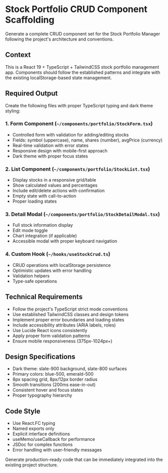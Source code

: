 # Stock Portfolio CRUD Component Scaffolding

Generate a complete CRUD component set for the Stock Portfolio Manager following the project's architecture and conventions.

## Context

This is a React 19 + TypeScript + TailwindCSS stock portfolio management app. Components should follow the established patterns and integrate with the existing localStorage-based state management.

## Required Output

Create the following files with proper TypeScript typing and dark theme styling:

### 1. Form Component (`~/components/portfolio/StockForm.tsx`)

- Controlled form with validation for adding/editing stocks
- Fields: symbol (uppercase), name, shares (number), avgPrice (currency)
- Real-time validation with error states
- Responsive design with mobile-first approach
- Dark theme with proper focus states

### 2. List Component (`~/components/portfolio/StockList.tsx`)

- Display stocks in a responsive grid/table
- Show calculated values and percentages
- Include edit/delete actions with confirmation
- Empty state with call-to-action
- Proper loading states

### 3. Detail Modal (`~/components/portfolio/StockDetailModal.tsx`)

- Full stock information display
- Edit mode toggle
- Chart integration (if applicable)
- Accessible modal with proper keyboard navigation

### 4. Custom Hook (`~/hooks/useStockCrud.ts`)

- CRUD operations with localStorage persistence
- Optimistic updates with error handling
- Validation helpers
- Type-safe operations

## Technical Requirements

- Follow the project's TypeScript strict mode conventions
- Use established TailwindCSS classes and design tokens
- Implement proper error boundaries and loading states
- Include accessibility attributes (ARIA labels, roles)
- Use Lucide React icons consistently
- Apply proper form validation patterns
- Ensure mobile responsiveness (375px-1024px+)

## Design Specifications

- Dark theme: slate-900 background, slate-800 surfaces
- Primary colors: blue-500, emerald-500
- 8px spacing grid, 8px/12px border radius
- Smooth transitions (200ms ease-in-out)
- Consistent hover and focus states
- Proper typography hierarchy

## Code Style

- Use React.FC<Props> typing
- Named exports only
- Explicit interface definitions
- useMemo/useCallback for performance
- JSDoc for complex functions
- Error handling with user-friendly messages

Generate production-ready code that can be immediately integrated into the existing project structure.
